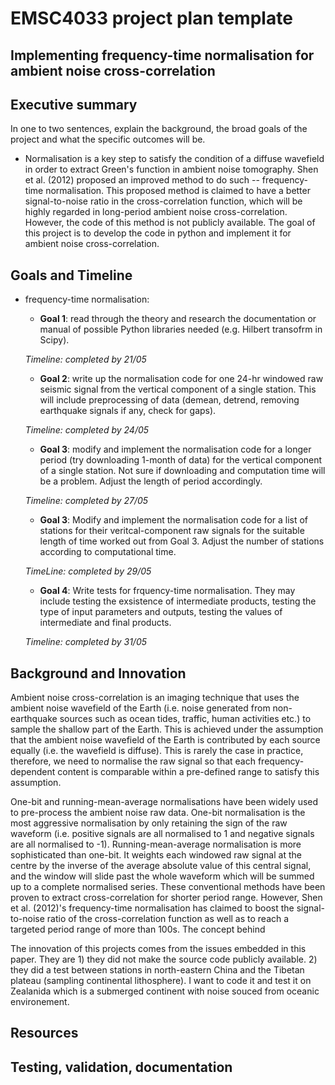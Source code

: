# EMSC4033 project plan template

## Implementing frequency-time normalisation for ambient noise cross-correlation

## Executive summary

In one to two sentences, explain the background, the broad goals of the project and what the specific outcomes will be.

- Normalisation is a key step to satisfy the condition of a diffuse wavefield in order to extract Green's function in ambient noise tomography. Shen et al. (2012) proposed an improved method to do such -- frequency-time normalisation. This proposed method is claimed to have a better signal-to-noise ratio in the cross-correlation function, which will be highly regarded in long-period ambient noise cross-correlation. However, the code of this method is not publicly available. The goal of this project is to develop the code in python and implement it for ambient noise cross-correlation. 



## Goals and Timeline 

- frequency-time normalisation: 

    - **Goal 1**: read through the theory and research the documentation or manual of possible Python libraries needed (e.g. Hilbert transofrm in Scipy). 
    
    *Timeline: completed by 21/05*
    
    - **Goal 2**: write up the normalisation code for one 24-hr windowed raw seismic signal from the vertical component of a single station. This will include   preprocessing of data (demean, detrend, removing earthquake signals if any, check for gaps). 
    
    *Timeline: completed by 24/05*
    
    - **Goal 3**: modify and implement the normalisation code for a longer period (try downloading 1-month of data) for the vertical component of a single station. Not sure if downloading and computation time will be a problem. Adjust the length of period accordingly. 
    
    *Timeline: completed by 27/05*

    - **Goal 3**: Modify and implement the normalisation code for a list of stations for their veritcal-component raw signals for the suitable length of time worked out from Goal 3. Adjust the number of stations according to computational time. 

    *TimeLine: completed by 29/05*
   
    - **Goal 4**: Write tests for frquency-time normalisation. They may include testing the exsistence of intermediate products, testing the type of input parameters and outputs, testing the values of intermediate and final products. 
    
    *Timeline: completed by 31/05*
    
    
## Background and Innovation  

Ambient noise cross-correlation is an imaging technique that uses the ambient noise wavefield of the Earth (i.e. noise generated from non-earthquake sources such as ocean tides, traffic, human activities etc.) to sample the shallow part of the Earth. This is achieved under the assumption that the ambient noise wavefield of the Earth is contributed by each source equally (i.e. the wavefield is diffuse). This is rarely the case in practice, therefore, we need to normalise the raw signal so that each frequency-dependent content is comparable within a pre-defined range to satisfy this assumption. 

One-bit and running-mean-average normalisations have been widely used to pre-process the ambient noise raw data. One-bit normalisation is the most aggressive normalisation by only retaining the sign of the raw waveform (i.e. positive signals are all normalised to 1 and negative signals are all normalised to -1). Running-mean-average normalisation is more sophisticated than one-bit. It weights each windowed raw signal at the centre by the inverse of the average absolute value of this central signal, and the window will slide past the whole waveform which will be summed up to a complete normalised series. These conventional methods have been proven to extract cross-correlation for shorter period range. However, Shen et al. (2012)'s frequency-time normalisation has claimed to boost the signal-to-noise ratio of the cross-correlation function as well as to reach a targeted period range of more than 100s. The concept behind 

The innovation of this projects comes from the issues embedded in this paper. They are 1) they did not make the source code publicly available. 2) they did a test between stations in north-eastern China and the Tibetan plateau (sampling continental lithosphere). I want to code it and test it on Zealanida which is a submerged continent with noise souced from oceanic environement. 

## Resources 


## Testing, validation, documentation



